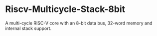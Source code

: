 # Riscv-Multicycle-Stack-8bit
A multi-cycle RISC-V core with an 8-bit data bus, 32-word memory and internal stack support.
